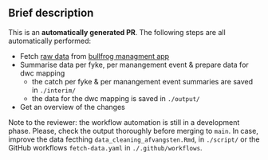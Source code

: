 ## Brief description

This is an **automatically generated PR**. 
The following steps are all automatically performed:

- Fetch [raw data](https://docs.google.com/spreadsheets/d/1_cBgfSjnxakLAQ9uGunDt_-Mk4L0uDx2-qv6cKCzkSk/edit#gid=1072727594) from [bullfrog managment app](https://www.appsheet.com/start/afc6e636-5022-4c6c-ba8c-bf1af26432f5)
- Summarise data per fyke, per manangement event & prepare data for dwc mapping
  - the catch per fyke & per manangement event summaries are saved in `./interim/`
  - the data for the dwc mapping is saved in `./output/`
- Get an overview of the changes

Note to the reviewer: the workflow automation is still in a development phase. Please, check the output thoroughly before merging to `main`. In case, improve the data fecthing  `data_cleaning_afvangsten.Rmd`, in  `./script/` or  the GitHub workflows  `fetch-data.yaml` in `./.github/workflows`.
